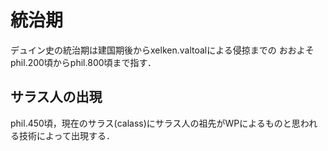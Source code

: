 # 統治期
デュイン史の統治期は建国期後からxelken.valtoalによる侵掠までの
おおよそphil.200頃からphil.800頃まで指す．

## サラス人の出現
phil.450頃，現在のサラス(calass)にサラス人の祖先がWPによるものと思われる技術によって出現する．
